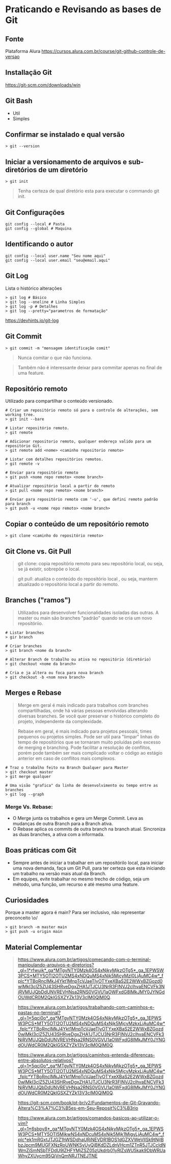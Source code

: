 # Praticando e Revisando as bases de Git

## Fonte
Plataforma Alura
https://cursos.alura.com.br/course/git-github-controle-de-versao

## Installação Git
https://git-scm.com/downloads/win

## Git Bash
- Util
- Simples

## Confirmar se instalado e qual versão
    > git --version

## Iniciar a versionamento de arquivos e sub-diretórios de um diretório
    > git init

> Tenha certeza de qual diretório esta para executar o commando git init.

## Git Configurações
    git config --local # Pasta
    git config --global # Maquina

## Identificando o autor
    git config --local user.name "Seu nome aqui"
    git config --local user.email "seu@email.aqui"

## Git Log
Lista o histórico alterações

    > git log # Básico
    > git log --oneline # Linha Simples
    > git log -p # Detalhes
    > git log --pretty="parametros de formatação"

https://devhints.io/git-log

## Git Commit

    > git commit -m "mensagem identificação comit"    

> Nunca comitar o que não funciona.

> Também não é interessante deixar para commitar apenas no final de uma feature.

## Repositório remoto

Utilizado para compartilhar o conteúdo versionado.

    # Criar um repositório remoto só para o controle de alterações, sem working tree.
    > git init --bare
    
    # Listar repositório remoto.
    > git remote
    
    # Adicionar repositorio remoto, qualquer endereço valido para um repositório Git.
    > git remote add <nome> <caminho repositorio remoto>
    
    # Listar com detalhes repositórios remotos.
    > git remote -v 

    # Enviar para repositório remoto
    > git push <nome repo remoto> <nome branch>

    # Atualizar repositório local a partir do remoto
    > git pull <nome repo remoto> <nome branch>

    # Enviar para repositório remoto com '-u', que defini remoto padrão para branch
    > git push -u <nome repo remoto> <nome branch>

## Copiar o conteúdo de um repositório remoto
    > git clone <caminho do repositório remoto>

## Git Clone vs. Git Pull
> git clone: copia repositório remoto para seu repositório local, ou seja, se já existir, sobrepõe o local.

> git pull: atualiza o conteúdo do repositório local , ou seja, manterm atualizado o repositório local a partir do remoto.

## Branches ("ramos")

> Utilizados para desenvolver funcionalidades isoladas das outras. A master ou main são branches "padrão" quando se cria um novo repositóriio.

    # Listar branches
    > gir branch

    # Criar branches
    > git branch <nome da branch>

    # Alterar Branch de trabalho ou ativa no repositório (diretório)
    > git checkout <nome da branch>

    # Cria e ja altera ou foca para nova branch
    > git checkout -b <nom nova branch>

## Merges e Rebase

> Merge em geral é mais indicado para trabalhos com branches compartilhadas, onde há várias pessoas envolvidas alterando diversas branches. Se você quer preservar o histórico completo do projeto, independente da complexidade.

> Rebase em geral, é mais indicado para projetos pessoais, times pequenos ou projetos simples. Pode ser util para "limpar" linhas do tempo de repositórios que se tornaram muito poluídas pelo excesso de merging e branching. Pode facilitar a resolução de conflitos, porém pode também ser mais complicado voltar o código ao estágio anterior em caso de conflitos mais complexos.

    # Traz o trabalho feito na Branch Qualquer para Master
    > git checkout master
    > git merge qualquer

    # Uma visão "grafica" da linha de desenvolvimento ou tempo entre as branches
    > git log --graph

### Merge Vs. Rebase: 
- O Merge junta os trabalhos e gera um Merge Commit. Leva as mudanças de outra 
Branch para a Branch ativa.
- O Rebase aplica os commits de outra branch na branch atual. Sincroniza as duas branches, a ativa com a informada.

## Boas práticas com Git
- Sempre antes de iniciar a trabalhar em um repositórilo local, para iniciar uma nova demanda, faça um Git Pull, para ter certeza que esta iniciando um trabalho na versão mais atual da Branch.
- Em equipes, evite trabalhar no mesmo trecho de código, seja um método, uma função, um recurso e até mesmo uma feature.

## Curiosidades
Porque a master agora é main?
Para ser inclusivo, não representar preconceito \o/

    > git branch -m master main
    > git push -u origin main

## Material Complementar

> https://www.alura.com.br/artigos/comecando-com-o-terminal-manipulando-arquivos-e-diretorios?_gl=1*rfwuik*_ga*MTgyNTY0Mzk4OS4xNjkyMjkzOTg5*_ga_1EPWSW3PCS*MTY5OTI2OTU2MS4xNDQuMS4xNjk5MjcyMzI0LjAuMC4w*_fplc*YTBoRnclMkJ4Ykt1MnpTcVJaeTIyOTYxeXBaS2E2WWxBZGozd0wlMkI3clZ5ZU43SHRveDgxZHA1JTJCU3NrR3FINVJ2clhvaENCVFk3NjRVMUJQbDdUNVREVHNsa2RNS0VGVU1aOWFxdG8lMkJMY0JYNGdOUWdCR0M2QklGSXZYZk13V3clM0QlM0Q.

> https://www.alura.com.br/artigos/trabalhando-com-caminhos-e-pastas-no-terminal?_gl=1*5qci0o*_ga*MTgyNTY0Mzk4OS4xNjkyMjkzOTg5*_ga_1EPWSW3PCS*MTY5OTI2OTU2MS4xNDQuMS4xNjk5MjcyMzkxLjAuMC4w*_fplc*YTBoRnclMkJ4Ykt1MnpTcVJaeTIyOTYxeXBaS2E2WWxBZGozd0wlMkI3clZ5ZU43SHRveDgxZHA1JTJCU3NrR3FINVJ2clhvaENCVFk3NjRVMUJQbDdUNVREVHNsa2RNS0VGVU1aOWFxdG8lMkJMY0JYNGdOUWdCR0M2QklGSXZYZk13V3clM0QlM0Q.

> https://www.alura.com.br/artigos/caminhos-entenda-diferencas-entre-absolutos-relativos?_gl=1*5qci0o*_ga*MTgyNTY0Mzk4OS4xNjkyMjkzOTg5*_ga_1EPWSW3PCS*MTY5OTI2OTU2MS4xNDQuMS4xNjk5MjcyMzkxLjAuMC4w*_fplc*YTBoRnclMkJ4Ykt1MnpTcVJaeTIyOTYxeXBaS2E2WWxBZGozd0wlMkI3clZ5ZU43SHRveDgxZHA1JTJCU3NrR3FINVJ2clhvaENCVFk3NjRVMUJQbDdUNVREVHNsa2RNS0VGVU1aOWFxdG8lMkJMY0JYNGdOUWdCR0M2QklGSXZYZk13V3clM0QlM0Q.

> https://git-scm.com/book/pt-br/v2/Fundamentos-de-Git-Gravando-Altera%C3%A7%C3%B5es-em-Seu-Reposit%C3%B3rio

> https://www.alura.com.br/artigos/comandos-basicos-ao-utilizar-o-vim?_gl=1*6sbpy8*_ga*MTgyNTY0Mzk4OS4xNjkyMjkzOTg5*_ga_1EPWSW3PCS*MTY5OTI5MjkwNS4xNDcuMS4xNjk5Mjk1MjgyLjAuMC4w*_fplc*ek1mRGxtJTJGZ1hWSDdhaURiNEVDR1BOS1dGZXVWeVllSk9tNjlBbzJpcm9MUGFXNzRoUWNKSyUyQjBKdDZLdnVHcm1ZTnR5JTJCcldNWmZiSmNSbTFDdU9lZHFYMjZSZ05zUkdrb01yRlZsWU5kak9DbWRUaWhyZXUycm95QjVnQmNRJTNEJTNE
